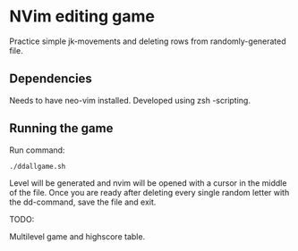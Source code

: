 # NVim editing game

Practice simple jk-movements and deleting rows from randomly-generated file.

## Dependencies

Needs to have neo-vim installed. Developed using zsh -scripting.

## Running the game

Run command:

`./ddallgame.sh`

Level will be generated and nvim will be opened with a cursor in the middle of the file. Once you are ready after deleting every single random letter with the dd-command, save the file and exit.

TODO:

Multilevel game and highscore table.
